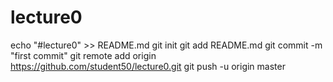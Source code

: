 # lecture0
echo "#lecture0" >> README.md
git init
git add README.md
git commit -m "first commit"
git remote add origin https://github.com/student50/lecture0.git
git push -u origin master
